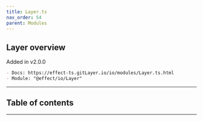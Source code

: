 ```yaml
---
title: Layer.ts
nav_order: 54
parent: Modules
---
```


## Layer overview

Added in v2.0.0

```md
- Docs: https://effect-ts.gitLayer.io/io/modules/Layer.ts.html
- Module: "@effect/io/Layer"
```

---

<h2 class="text-delta">Table of contents</h2>

---
